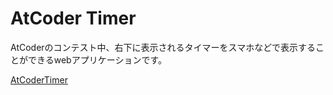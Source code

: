 # AtCoder Timer
AtCoderのコンテスト中、右下に表示されるタイマーをスマホなどで表示することができるwebアプリケーションです。

[AtCoderTimer](https://jmjmri.github.io/AtCoderTimer/)
